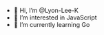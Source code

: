 - 👋 Hi, I’m @Lyon-Lee-K
- 👀 I’m interested in JavaScript
- 🌱 I’m currently learning Go

<!---
Lyon-Lee-K/Lyon-Lee-K is a ✨ special ✨ repository because its `README.md` (this file) appears on your GitHub profile.
You can click the Preview link to take a look at your changes.
--->
